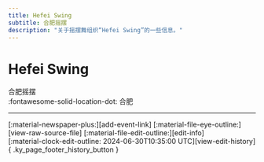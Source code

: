 ```yaml
---
title: Hefei Swing
subtitle: 合肥摇摆
description: "关于摇摆舞组织“Hefei Swing”的一些信息。"
---
```


# Hefei Swing

合肥摇摆  
:fontawesome-solid-location-dot: 合肥  


---

<div class="ky_page_footer" markdown>
<div class="ky_page_footer_trailing" markdown="span">
[:material-newspaper-plus:][add-event-link]
[:material-file-eye-outline:][view-raw-source-file]
[:material-file-edit-outline:][edit-info]
</div>
<div class="ky_page_footer_leading" markdown="span">
[:material-clock-edit-outline: 2024-06-30T10:35:00 UTC][view-edit-history]{ .ky_page_footer_history_button }
</div>
</div>

[add-event-link]: https://github.com/swingdance/events/issues/new?assignees=&labels=add+event&projects=&template=02-add_entity.yml&title=Add%20Event%3A%20zh_CN%20%E2%80%A2%20%3CName%3E&region=zh_CN&province=Anhui&city=Hefei&org_id=he-fei-swing "添加活动"
[view-raw-source-file]: https://github.com/swingdance/orgs/blob/main/zh_CN/he-fei-swing.json "查看原始源文件"
[edit-info]: https://github.com/swingdance/orgs/issues/new?assignees=&labels=update+org&projects=&template=03-update_entity.yml&title=Update%20Org%3A%20zh_CN%20%E2%80%A2%20Hefei%20Swing&region=zh_CN&id=he-fei-swing&name=Hefei%20Swing "编辑信息"

[view-edit-history]: https://github.com/swingdance/orgs/commits/main/zh_CN/he-fei-swing.json "查看编辑历史"
